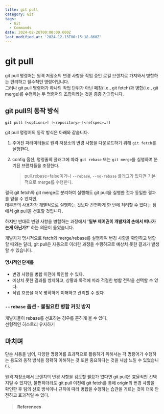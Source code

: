 ```yaml
---
title: git pull
category: Git
tags:
  - Git
  - Commands
date: 2024-02-20T00:00:00.000Z
last_modified_at: '2024-12-13T06:15:18.860Z'
---
```


# git pull 

git pull 명령어는 원격 저장소의 변경 사항을 작업 중인 로컬 브랜치로 가져와서 병합하는 편리하고 필수적인 명령어입니다.  
그러나 git pull 명령어가 하나의 작업 단위가 아닌 페칭(i.e., git fetch)과 병합(i.e., git merge)를 수행하는 두 명령어의 조합이라는 것을 종종 간과합니다.

## git pull의 동작 방식 
```
git pull [<options>] [<repository> [<refspec>…​]]
```
git pull 명령어의 동작 방식은 아래와 같습니다. 

1. 주어진 파라미터들로 원격 저장소의 변경 사항을 다운로드하기 위해 `git fetch`를 실행한다. 
2. config 옵션, 명령줄의 플래그에 따라 `git rebase` 또는 `git merge`를 실행하여 분기된 브랜치들을 조정한다.  

    > pull.rebase=false이거나 `--rebase`, `--no-rebase` 플래그가 없다면 기본적으로 merge를 수행한다. 

결국 git fetch와 git merge로 분리하여 실행해도 git pull을 실행한 것과 동일한 결과를 얻을 수 있지만,  
대부분의 사용자가 개별적으로 실행하는 것보다 간편하게 한 번에 처리할 수 있다는 점에서 git pull을 선호할 것입니다. 

하지만 반대로 변경 사항을 병합하는 과정에서 **'일부 제어권이 개발자의 손에서 떠나가는게 아닌가?'** 하는 의문이 들었습니다. 

개발자가 명시적으로 fetch와 merge/rebase를 실행하여 변경 사항을 확인하고 병합할 때와는 달리, git pull은 자동으로 이러한 과정을 수행하므로 예상치 못한 결과가 발생할 수 있습니다. 

#### 명시적인 단계를 
- 변경 사항을 병합 이전에 확인할 수 있다. 
- 예상치 못한 결과를 방지하고, 상황과 목적에 따라 적절한 병합 전략을 선택할 수 있다.  
- 작업 흐름을 더욱 명확하게 이해하고 관리할 수 있다. 

### `--rebase` 옵션 - 불필요한 병합 커밋 방지 
개발자들이 rebase를 선호하는 경우를 흔하게 볼 수 있다.  
선형적인 히스토리 유지하기 

## 마치며 
단순 사용을 넘어, 다양한 명령어를 효과적으로 활용하기 위해서는 각 명령어가 수행하는 용도와 동작 방식을 정확히 이해하는 것 또한 중요하다는 것을 새삼 느낄 수 있었습니다.    

원격 저장소에서 브랜치의 변경 사항을 검토할 필요가 없다면 git pull은 효율적인 선택지일 수 있지만, 
불편하더라도 git pull 이전에 git fetch를 통해 origin의 변경 사항을 확인한 후 팀의 선호 방식이나 규칙에 따라 병합을 수행하는 습관을 기르는 것이 더욱 안전하고 효과적일 수 있다.

> #### References  
